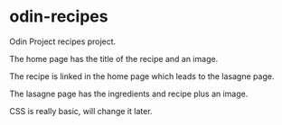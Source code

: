# odin-recipes

Odin Project recipes project.

The home page has the title of the recipe and an image.

The recipe is linked in the home page which leads to the lasagne page.

The lasagne page has the ingredients and recipe plus an image.

CSS is really basic, will change it later.
